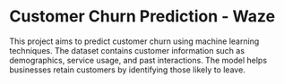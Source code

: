 # Customer Churn Prediction - Waze

This project aims to predict customer churn using machine learning techniques. The dataset contains customer information such as demographics, service usage, and past interactions. The model helps businesses retain customers by identifying those likely to leave.
